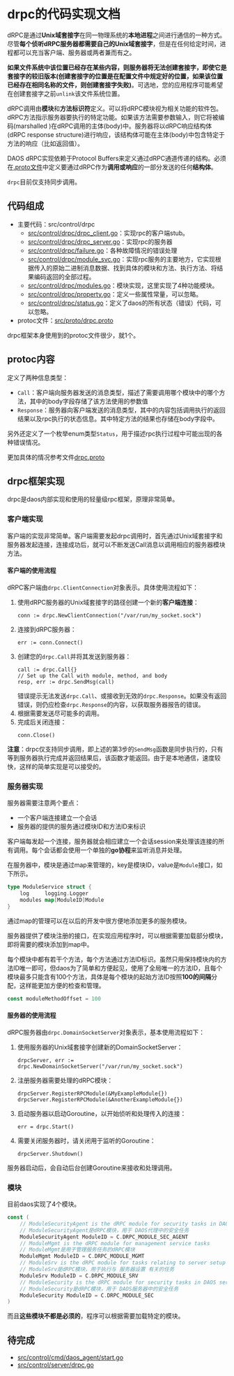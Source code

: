 # drpc的代码实现文档

dRPC是通过**Unix域套接字**在同一物理系统的**本地进程**之间进行通信的一种方式。尽管**每个侦听dRPC服务器都需要自己的Unix域套接字**，但是在任何给定时间，进程都可以充当客户端、服务器或两者兼而有之。

**如果文件系统中该位置已经存在某些内容，则服务器将无法创建套接字，即使它是套接字的较旧版本(创建套接字的位置是在配置文件中规定好的位置，如果该位置已经存在相同名称的文件，则创建套接字失败)**。可选地，您的应用程序可能希望在创建套接字之前`unlink`该文件系统位置。

dRPC调用由**模块**和**方法标识符**定义。可以将dRPC模块视为相关功能的软件包。 dRPC方法指示服务器要执行的特定功能。如果该方法需要参数输入，则它将被编码(marshalled )在dRPC调用的主体(body)中。服务器将以dRPC响应结构体(dRPC response structure)进行响应，该结构体可能在主体(body)中包含特定于方法的响应（比如返回值）。

DAOS dRPC实现依赖于Protocol Buffers来定义通过dRPC通道传递的结构。必须在[.proto文件](/src/proto)中定义要通过dRPC作为**调用或响应**的一部分发送的任何**结构体**。

`drpc`目前仅支持同步调用。

## 代码组成

- 主要代码：src/control/drpc
  - [src/control/drpc/drpc_client.go](/src/control/drpc/drpc_client.go)：实现rpc的客户端stub。
  - [src/control/drpc/drpc_server.go](/src/control/drpc/drpc_server.go)：实现rpc的服务器
  - [src/control/drpc/failure.go](/src/control/drpc/failure.go)：各种故障情况的错误处理
  - [src/control/drpc/module_svc.go](/src/control/drpc/module_svc.go)：实现rpc服务的主要地方，它实现根据传入的原始二进制消息数据、找到具体的模块和方法、执行方法、将结果编码返回的全部过程。
  - [src/control/drpc/modules.go](/src/control/drpc/modules.go)：模块实现，这里实现了4种功能模块。
  - [src/control/drpc/property.go](/src/control/drpc/property.go)：定义一些属性常量，可以忽略。
  - [src/control/drpc/status.go](/src/control/drpc/status.go)：定义了daos的所有状态（错误）代码，可以忽略。
- protoc文件：[src/proto/drpc.proto](/src/proto/drpc.proto)

drpc框架本身使用到的protoc文件很少，就1个。

## protoc内容

定义了两种信息类型：

- `Call`：客户端向服务器发送的消息类型，描述了需要调用哪个模块中的哪个方法，其中的body字段存储了该方法使用的参数值
- `Response`：服务器向客户端发送的消息类型，其中的内容包括调用执行的返回结果以及rpc执行的状态信息。其中特定方法的结果也存储在body字段中。

另外还定义了一个枚举enum类型`Status`，用于描述rpc执行过程中可能出现的各种错误情况。

更加具体的情况参考文件[drpc.proto](/src/proto/drpc.proto)

## drpc框架实现

drpc是daos内部实现和使用的轻量级rpc框架，原理非常简单。

### 客户端实现

客户端的实现非常简单。客户端需要发起drpc调用时，首先通过Unix域套接字和服务器发起连接，连接成功后，就可以不断发送Call消息以调用相应的服务器模块方法。

#### 客户端的使用流程

dRPC客户端由`drpc.ClientConnection`对象表示。具体使用流程如下：

1. 使用dRPC服务器的Unix域套接字的路径创建一个新的**客户端连接**：
    ```
    conn := drpc.NewClientConnection("/var/run/my_socket.sock")
    ```
2. 连接到dRPC服务器：
    ```
    err := conn.Connect()
    ```
3. 创建您的`drpc.Call`并将其发送到服务器：
    ```
    call := drpc.Call{}
    // Set up the Call with module, method, and body
    resp, err := drpc.SendMsg(call)
    ```
    错误提示无法发送`drpc.Call`、或接收到无效的`drpc.Response`。如果没有返回错误，则仍应检查`drpc.Response`的内容，以获取服务器报告的错误。
4. 根据需要发送尽可能多的调用。
5. 完成后关闭连接：
    ```
    conn.Close()
    ```

**注意**：drpc仅支持同步调用，即上述的第3步的`SendMsg`函数是同步执行的，只有等到服务器执行完成并返回结果后，该函数才能返回。由于是本地通信，速度较快，这样的简单实现是可以接受的。

### 服务器实现

服务器需要注意两个要点：

- 一个客户端连接建立一个会话
- 服务器的提供的服务通过模块ID和方法ID来标识

客户端每发起一个连接，服务器就会相应建立一个会话session来处理该连接的所有调用。每个会话都会使用一个单独的**go协程**来监听消息并处理。

在服务器中，模块是通过map来管理的，key是模块ID，value是`Module`接口，如下所示。

```go
type ModuleService struct {
    log     logging.Logger
    modules map[ModuleID]Module
}
```

通过map的管理可以在以后的开发中很方便地添加更多的服务模块。

服务器提供了模块注册的接口，在实现应用程序时，可以根据需要加载部分模块，即将需要的模块添加到map中。

每个模块中都有若干个方法，每个方法通过方法ID标识。虽然只用保持模块内的方法ID唯一即可，但daos为了简单和方便起见，使用了全局唯一的方法ID，且每个模块最多只能含有100个方法，具体是每个模块的起始方法ID按照**100的间隔**分配，这样能更加方便的检查和管理。

```go
const moduleMethodOffset = 100
```

#### 服务器的使用流程

dRPC服务器由`drpc.DomainSocketServer`对象表示，基本使用流程如下：

1. 使用服务器的Unix域套接字创建新的DomainSocketServer：
    ```
    drpcServer, err := drpc.NewDomainSocketServer("/var/run/my_socket.sock")
    ```
2. 注册服务器需要处理的dRPC模块：
    ```
    drpcServer.RegisterRPCModule(&MyExampleModule{})
    drpcServer.RegisterRPCModule(&AnotherExampleModule{})
    ```
3. 启动服务器以启动Goroutine，以开始侦听和处理传入的连接：
   ```
   err = drpc.Start()
   ```
4. 需要关闭服务器时，请关闭用于监听的Goroutine：
   ```
   drpcServer.Shutdown()
   ```

服务器启动后，会自动后台创建Goroutine来接收和处理调用。

### 模块

目前daos实现了4个模块。

```go
const (
    // ModuleSecurityAgent is the dRPC module for security tasks in DAOS    agent
    // ModuleSecurityAgent是dRPC模块，用于 DAOS代理中的安全任务
    ModuleSecurityAgent ModuleID = C.DRPC_MODULE_SEC_AGENT
    // ModuleMgmt is the dRPC module for management service tasks
    // ModuleMgmt是用于管理服务任务的dRPC模块
    ModuleMgmt ModuleID = C.DRPC_MODULE_MGMT
    // ModuleSrv is the dRPC module for tasks relating to server setup
    // ModuleSrv是dRPC模块，用于执行与 服务器设置 有关的任务
    ModuleSrv ModuleID = C.DRPC_MODULE_SRV
    // ModuleSecurity is the dRPC module for security tasks in DAOS server
    // ModuleSecurity是dRPC模块，用于 DAOS服务器中的安全任务
    ModuleSecurity ModuleID = C.DRPC_MODULE_SEC
)
```

而且**这些模块不都是必须的**，程序可以根据需要加载特定的模块。

## 待完成

- [src/control/cmd/daos_agent/start.go](/src/control/cmd/daos_agent/start.go)
- [src/control/server/drpc.go](/src/control/server/drpc.go)
